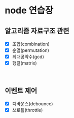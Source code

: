 # node 연습장

## 알고리즘 자료구조 관련

- [x] 조합(combination)
- [x] 순열(permutation)
- [x] 최대공약수(gcd)
- [x] 행렬(matrix)

<br />

## 이벤트 제어

- [x] 디바운스(debounce)
- [x] 쓰로틀(throttle)
